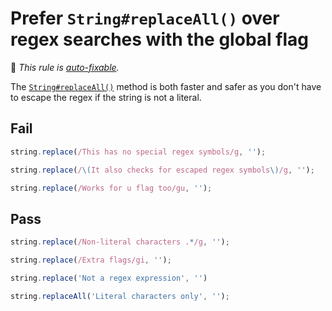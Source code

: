 # Prefer `String#replaceAll()` over regex searches with the global flag

<!-- Do not manually modify RULE_NOTICE part -->
<!-- RULE_NOTICE_START -->
🔧 *This rule is [auto-fixable](https://eslint.org/docs/user-guide/command-line-interface#fixing-problems).*
<!-- RULE_NOTICE_END -->

The [`String#replaceAll()`](https://github.com/tc39/proposal-string-replaceall) method is both faster and safer as you don't have to escape the regex if the string is not a literal.

## Fail

```js
string.replace(/This has no special regex symbols/g, '');
```

```js
string.replace(/\(It also checks for escaped regex symbols\)/g, '');
```

```js
string.replace(/Works for u flag too/gu, '');
```

## Pass

```js
string.replace(/Non-literal characters .*/g, '');
```

```js
string.replace(/Extra flags/gi, '');
```

```js
string.replace('Not a regex expression', '')
```

```js
string.replaceAll('Literal characters only', '');
```
